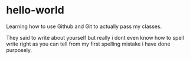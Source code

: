 # hello-world
Learning how to use Github and Git to actually pass my classes. 

They said to write about yourself but really i dont even know how to spell write right as you can tell from my first spelling mistake i have done purposely. 
